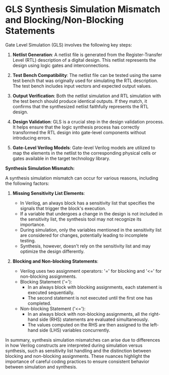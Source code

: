 # GLS Synthesis Simulation Mismatch and Blocking/Non-Blocking Statements

Gate Level Simulation (GLS) involves the following key steps:

1. **Netlist Generation**: A netlist file is generated from the Register-Transfer Level (RTL) description of a digital design. This netlist represents the design using logic gates and interconnections.

2. **Test Bench Compatibility**: The netlist file can be tested using the same test bench that was originally used for simulating the RTL description. The test bench includes input vectors and expected output values.

3. **Output Verification**: Both the netlist simulation and RTL simulation with the test bench should produce identical outputs. If they match, it confirms that the synthesized netlist faithfully represents the RTL design.

4. **Design Validation**: GLS is a crucial step in the design validation process. It helps ensure that the logic synthesis process has correctly transformed the RTL design into gate-level components without introducing errors.

5. **Gate-Level Verilog Models**: Gate-level Verilog models are utilized to map the elements in the netlist to the corresponding physical cells or gates available in the target technology library.

**Synthesis Simulation Mismatch:**

A synthesis simulation mismatch can occur for various reasons, including the following factors:

1. **Missing Sensitivity List Elements**:
   - In Verilog, an always block has a sensitivity list that specifies the signals that trigger the block's execution.
   - If a variable that undergoes a change in the design is not included in the sensitivity list, the synthesis tool may not recognize its importance.
   - During simulation, only the variables mentioned in the sensitivity list are considered for changes, potentially leading to incomplete testing.
   - Synthesis, however, doesn't rely on the sensitivity list and may optimize the design differently.

2. **Blocking and Non-blocking Statements**:
   - Verilog uses two assignment operators: '=' for blocking and '<=' for non-blocking assignments.
   - Blocking Statement ('='):
     - In an always block with blocking assignments, each statement is executed sequentially.
     - The second statement is not executed until the first one has completed.
   - Non-blocking Statement ('<='):
     - In an always block with non-blocking assignments, all the right-hand side (RHS) statements are evaluated simultaneously.
     - The values computed on the RHS are then assigned to the left-hand side (LHS) variables concurrently.

In summary, synthesis simulation mismatches can arise due to differences in how Verilog constructs are interpreted during simulation versus synthesis, such as sensitivity list handling and the distinction between blocking and non-blocking assignments. These nuances highlight the importance of careful coding practices to ensure consistent behavior between simulation and synthesis.
